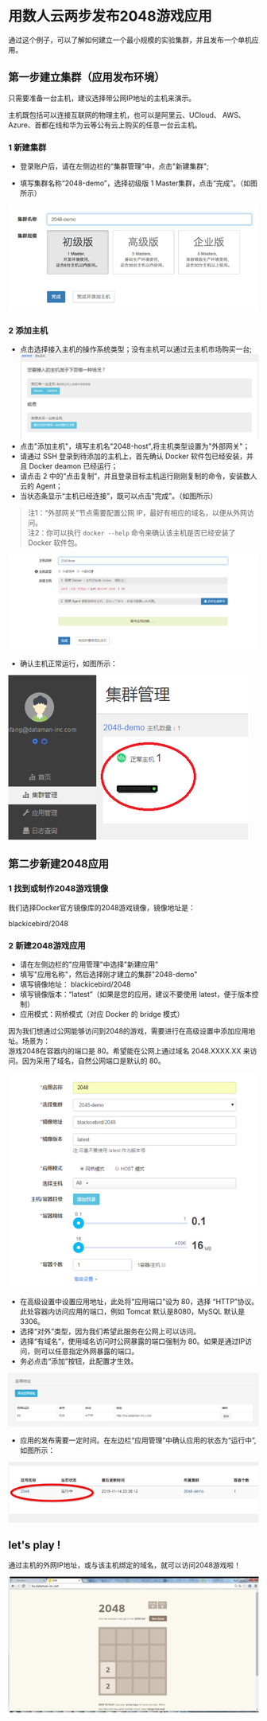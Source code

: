 # 用数人云两步发布2048游戏应用

通过这个例子，可以了解如何建立一个最小规模的实验集群，并且发布一个单机应用。  

## 第一步建立集群（应用发布环境）

只需要准备一台主机，建议选择带公网IP地址的主机来演示。  

主机既包括可以连接互联网的物理主机，也可以是阿里云、UCloud、 AWS、Azure、首都在线和华为云等公有云上购买的任意一台云主机。  

### 1 新建集群

* 登录账户后，请在左侧边栏的“集群管理”中，点击"新建集群";

* 填写集群名称“2048-demo”，选择初级版 1 Master集群，点击“完成”。（如图所示）

![创建集群2](create-cluster2.png)


### 2 添加主机

* 点击选择接入主机的操作系统类型；没有主机可以通过云主机市场购买一台;
![添加主机](add-host1.png)
* 点击"添加主机"，填写主机名"2048-host",将主机类型设置为"外部网关"；  
* 请通过 SSH 登录到待添加的主机上，首先确认 Docker 软件包已经安装，并且 Docker deamon 已经运行；  
* 请点击 2 中的“点击复制”，并且登录目标主机运行刚刚复制的命令，安装数人云的 Agent；  
* 当状态条显示“主机已经连接”，既可以点击"完成"。（如图所示）

>注1：“外部网关”节点需要配置公网 IP，最好有相应的域名，以便从外网访问。  
>注2：你可以执行 `docker --help` 命令来确认该主机是否已经安装了 Docker 软件包。  

![添加主机](add-host2.png)

* 确认主机正常运行，如图所示：

![添加主机](add-host3.png)

## 第二步新建2048应用

### 1 找到或制作2048游戏镜像

我们选择Docker官方镜像库的2048游戏镜像，镜像地址是：

blackicebird/2048

### 2 新建2048游戏应用

* 请在左侧边栏的"应用管理"中选择"新建应用"
* 填写"应用名称"，然后选择刚才建立的集群"2048-demo"
* 填写镜像地址： blackicebird/2048
* 填写镜像版本：“latest”（如果是您的应用，建议不要使用 latest，便于版本控制）  
* 应用模式：网桥模式（对应 Docker 的 bridge 模式）

因为我们想通过公网能够访问到2048的游戏，需要进行在高级设置中添加应用地址。场景为：  
游戏2048在容器内的端口是 80。希望能在公网上通过域名 2048.XXXX.XX 来访问。因为采用了域名，自然公网端口是默认的 80。  

![添加应用](add-app2.png)

* 在高级设置中设置应用地址，此处将“应用端口”设为 80，选择 “HTTP”协议。此处容器内访问应用的端口，例如 Tomcat 默认是8080，MySQL 默认是3306。
* 选择“对外”类型，因为我们希望此服务在公网上可以访问。
* 选择“有域名”，使用域名访问时公网暴露的端口强制为 80。如果是通过IP访问，则可以任意指定外网暴露的端口。
* 务必点击“添加”按钮，此配置才生效。

![添加应用](add-app2.2.png)

* 应用的发布需要一定时间。在左边栏“应用管理”中确认应用的状态为“运行中”,如图所示：

![添加应用](add-app3.png)


## let's play !

通过主机的外网IP地址，或与该主机绑定的域名，就可以访问2048游戏啦！

![ ](2048.png)
